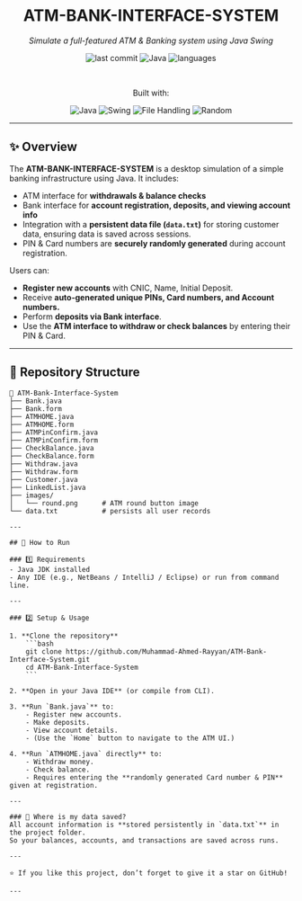 <div align="center">

# ATM-BANK-INTERFACE-SYSTEM

*Simulate a full-featured ATM & Banking system using Java Swing*

![last commit](https://img.shields.io/github/last-commit/Muhammad-Ahmed-Rayyan/ATM-Bank-Interface-System)
![Java](https://img.shields.io/badge/Java-100%25-orange)
![languages](https://img.shields.io/github/languages/count/Muhammad-Ahmed-Rayyan/Inventory-Management-System)

<br>

Built with:

![Java](https://img.shields.io/badge/Java-ED8B00?logo=java&logoColor=white)
![Swing](https://img.shields.io/badge/Swing-UI-0db7ed?logo=java&logoColor=white)
![File Handling](https://img.shields.io/badge/File-Handling-green)
![Random](https://img.shields.io/badge/Random-PIN/Card-3d405b)

</div>

---

## ✨ Overview

The **ATM-BANK-INTERFACE-SYSTEM** is a desktop simulation of a simple banking infrastructure using Java. It includes:

- ATM interface for **withdrawals & balance checks**
- Bank interface for **account registration, deposits, and viewing account info**
- Integration with a **persistent data file (`data.txt`)** for storing customer data, ensuring data is saved across sessions.
- PIN & Card numbers are **securely randomly generated** during account registration.

Users can:
- **Register new accounts** with CNIC, Name, Initial Deposit.
- Receive **auto-generated unique PINs, Card numbers, and Account numbers.**
- Perform **deposits via Bank interface**.
- Use the **ATM interface to withdraw or check balances** by entering their PIN & Card.

---

## 📂 Repository Structure

```plaintext
📁 ATM-Bank-Interface-System
├── Bank.java
├── Bank.form
├── ATMHOME.java
├── ATMHOME.form
├── ATMPinConfirm.java
├── ATMPinConfirm.form
├── CheckBalance.java
├── CheckBalance.form
├── Withdraw.java
├── Withdraw.form
├── Customer.java
├── LinkedList.java
├── images/
│   └── round.png      # ATM round button image
└── data.txt           # persists all user records

---

## 🚀 How to Run

### 1️⃣ Requirements
- Java JDK installed
- Any IDE (e.g., NetBeans / IntelliJ / Eclipse) or run from command line.

---

### 2️⃣ Setup & Usage

1. **Clone the repository**
    ```bash
    git clone https://github.com/Muhammad-Ahmed-Rayyan/ATM-Bank-Interface-System.git
    cd ATM-Bank-Interface-System
    ```

2. **Open in your Java IDE** (or compile from CLI).

3. **Run `Bank.java`** to:
    - Register new accounts.
    - Make deposits.
    - View account details.
    - (Use the `Home` button to navigate to the ATM UI.)

4. **Run `ATMHOME.java` directly** to:
    - Withdraw money.
    - Check balance.
    - Requires entering the **randomly generated Card number & PIN** given at registration.

---

### 🔐 Where is my data saved?
All account information is **stored persistently in `data.txt`** in the project folder.  
So your balances, accounts, and transactions are saved across runs.

---

⭐ If you like this project, don’t forget to give it a star on GitHub!

---
